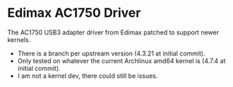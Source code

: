 # Edimax AC1750 Driver

The AC1750 USB3 adapter driver from Edimax patched to support newer kernels.

 * There is a branch per upstream version (4.3.21 at initial commit).
 * Only tested on whatever the current Archlinux amd64 kernel is (4.7.4 at initial commit).
 * I am not a kernel dev, there could still be issues.
